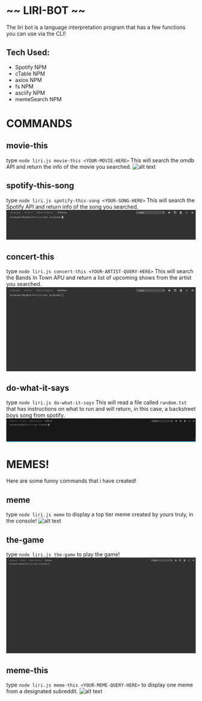 # ~~ LIRI-BOT ~~
The liri bot is a language interpretation program that has a few functions you can use via the CLI!

## Tech Used:
  - Spotify NPM
  - cTable NPM
  - axios NPM
  - fs NPM
  - asciify NPM
  - memeSearch NPM



# COMMANDS


## movie-this
type `node liri.js movie-this <YOUR-MOVIE-HERE>`
This will search the omdb API and return the info of the movie you searched.
![alt text](/images/gifs/movie-this.gif "MOVIE-THIS")


## spotify-this-song
type   `node liri.js spotify-this-song <YOUR-SONG-HERE>`
This will search the Spotify API and return info of the song you searched.
![alt text](/images/gifs/spotify-this-song.gif "SPOTIFY-THIS-SONG")


## concert-this
type `node liri.js concert-this <YOUR-ARTIST-QUERY-HERE>`
This will search the Bands In Town APU and return a list of upcoming shows from the artist you 
searched.
![alt text](/images/gifs/concert-this.gif "CONCERT-THIS")


## do-what-it-says
type `node liri.js do-what-it-says`
This will read a file called `random.txt` that has instructions on what to run and will return, in this case, a backstreet boys song from spotify.
![alt text](/images/gifs/do-what-it-says.gif "DO-WHAT-IT-SAYS")



# MEMES!
Here are some funny commands that i have created!
## meme
type `node liri.js meme` to display a top tier meme created by yours truly, in the console!
![alt text](images/gifs/meme.gif "MEME")
## the-game
type `node liri.js the-game` to play the game!
![alt text](images/gifs/the-game.gif "THE-GAME")
## meme-this
type `node liri.js meme-this <YOUR-MEME-QUERY-HERE>` to display one meme from a designated subreddit.
![alt text](images/gifs/meme-this.gif "MEME-THIS")



